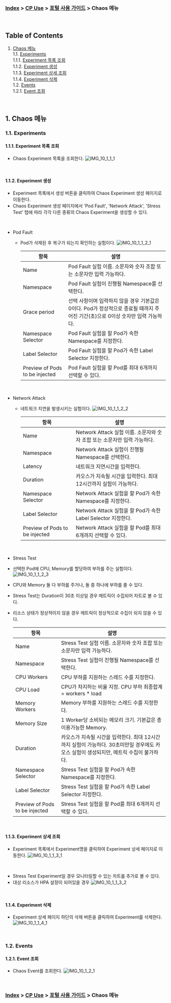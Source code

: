 ### [Index](https://github.com/K-PaaS/container-platform/blob/master/README.md) > [CP Use](../Readme.md) >  [포털 사용 가이드](./cp-portal-use-guide.md) > Chaos 메뉴

<br>

## Table of Contents

1. [Chaos 메뉴](#1)  
  1.1. [Experiments](#1-1)  
  1.1.1. [Experiment 목록 조회](#1-1-1)  
  1.1.2. [Experiment 생성](#1-1-2)  
  1.1.3. [Experiment 상세 조회](#1-1-3)  
  1.1.4. [Experiment 삭제](#1-1-4)  
  1.2. [Events](#1-2)   
  1.2.1. [Event 조회](#1-2-1)  
<br>

## <div id='1'/> 1. Chaos 메뉴
### <div id='1-1'/> 1.1. Experiments
#### <div id='1-1-1'/> 1.1.1. Experiment 목록 조회
- Chaos Experiment 목록을 조회한다.
  ![IMG_10_1_1_1]

<br>

#### <div id='1-1-2'/> 1.1.2. Experiment 생성
- Experiment 목록에서 생성 버튼을 클릭하여 Chaos Experiment 생성 페이지로 이동한다.
- Chaos Experiment 생성 페이지에서 'Pod Fault', 'Network Attack', 'Stress Test' 탭에 따라 각각 다른 종류의 Chaos Experiment을 생성할 수 있다.

<br>

- Pod Fault
  - Pod가 삭제된 후 복구가 되는지 확인하는 실험이다.
    ![IMG_10_1_1_2_1]

    <table>
    <thead>
      <tr>
        <th>항목</th>
        <th>설명</th>
      </tr>
    </thead>
    <tbody>
      <tr>
        <td>Name</td>
        <td>Pod Fault 실험 이름. 소문자와 숫자 조합 또는 소문자만 입력 가능하다.</td>
      </tr>
      <tr>
        <td>Namespace</td>
        <td>Pod Fault 실험이 진행될 Namespace를 선택한다.</td>
      </tr>
      <tr>
        <td>Grace period</td>
        <td>선택 사항이며 입력하지 않을 경우 기본값은 0이다. Pod가 정상적으로 종료될 때까지 주어진 기간(초)으로 0이상 숫자만 입력 가능하다.</td>
      </tr>
      <tr>
        <td>Namespace Selector</td>
        <td>Pod Fault 실험을 할 Pod가 속한 Namespace를 지정한다.</td>
      </tr>
      <tr>
        <td>Label Selector</td>
        <td>Pod Fault 실험을 할 Pod가 속한 Label Selector 지정한다.</td>
      </tr>
      <tr>
        <td>Preview of Pods to be injected</td>
        <td>Pod Fault 실험을 할 Pod를 최대 6개까지 선택할 수 있다.</td>
      </tr>
    </tbody>
    </table>

<br>

- Network Attack
  - 네트워크 지연을 발생시키는 실험이다.
    ![IMG_10_1_1_2_2]

    <table>
    <thead>
      <tr>
        <th>항목</th>
        <th>설명</th>
      </tr>
    </thead>
    <tbody>
      <tr>
        <td>Name</td>
        <td>Network Attack 실험 이름. 소문자와 숫자 조합 또는 소문자만 입력 가능하다.</td>
      </tr>
      <tr>
        <td>Namespace</td>
        <td>Network Attack 실험이 진행될 Namespace를 선택한다.</td>
      </tr>
      <tr>
        <td>Latency</td>
        <td>네트워크 지연시간을 입력한다.</td>
      </tr>
      <tr>
        <td>Duration</td>
        <td>카오스가 지속될 시간을 입력한다. 최대 12시간까지 실험이 가능하다.</td>
      </tr>
      <tr>
        <td>Namespace Selector</td>
        <td>Network Attack 실험을 할 Pod가 속한 Namespace를 지정한다.</td>
      </tr>
      <tr>
        <td>Label Selector</td>
        <td>Network Attack 실험을 할 Pod가 속한 Label Selector 지정한다.</td>
      </tr>
      <tr>
        <td>Preview of Pods to be injected</td>
        <td>Network Attack 실험을 할 Pod를 최대 6개까지 선택할 수 있다.</td>
      </tr>
    </tbody>
    </table>

<br>

-  Stress Test
  - 선택한 Pod에 CPU, Memory를 할당하여 부하를 주는 실험이다.
    ![IMG_10_1_1_2_3]
- CPU와 Memory 둘 다 부하를 주거나, 둘 중 하나에 부하를 줄 수 있다.
- Stress Test는 Duration이 30초 이상일 경우 메트릭이 수집되어 차트로 볼 수 있다.
- 리소스 상태가 정상적이지 않을 경우 메트릭이 정상적으로 수집이 되지 않을 수 있다.

    <table>
    <thead>
      <tr>
        <th>항목</th>
        <th>설명</th>
      </tr>
    </thead>
    <tbody>
      <tr>
        <td>Name</td>
        <td>Stress Test 실험 이름. 소문자와 숫자 조합 또는 소문자만 입력 가능하다.</td>
      </tr>
      <tr>
        <td>Namespace</td>
        <td>Stress Test 실험이 진행될 Namespace를 선택한다.</td>
      </tr>
      <tr>
        <td>CPU Workers</td>
        <td>CPU 부하를 지원하는 스레드 수를 지정한다.</td>
      </tr>
      <tr>
        <td>CPU Load</td>
        <td>CPU가 차지하는 비율 지정. CPU 부하 최종합계 = workers * load</td>
      </tr>
      <tr>
        <td>Memory Workers</td>
        <td>Memory 부하를 지원하는 스레드 수를 지정한다.</td>
      </tr>
      <tr>
        <td>Memory Size</td>
        <td>1 Worker당 소비되는 메모리 크기. 기본값은 총 이용가능한 Memory.</td>
      </tr>
      <tr>
        <td>Duration</td>
        <td>카오스가 지속될 시간을 입력한다. 최대 12시간까지 실험이 가능하다. 30초미만일 경우에도 카오스 실험이 생성되지만, 메트릭 수집이 불가하다.</td>
      </tr>
      <tr>
        <td>Namespace Selector</td>
        <td>Stress Test 실험을 할 Pod가 속한 Namespace를 지정한다.</td>
      </tr>
      <tr>
        <td>Label Selector</td>
        <td>Stress Test 실험을 할 Pod가 속한 Label Selector 지정한다.</td>
      </tr>
      <tr>
        <td>Preview of Pods to be injected</td>
        <td>Stress Test 실험을 할 Pod를 최대 6개까지 선택할 수 있다.</td>
      </tr>
    </tbody>
    </table>

<br>

#### <div id='1-1-3'/> 1.1.3. Experiment 상세 조회
- Experiment 목록에서 Experiment명을 클릭하여 Experiment 상세 페이지로 이동한다.
  ![IMG_10_1_1_3_1]
  
<br>

- Stress Test Experiment일 경우 모니터링할 수 있는 차트를 추가로 볼 수 있다.
- 대상 리소스가 HPA 설정이 되어있을 경우
  ![IMG_10_1_1_3_2]

<br>

#### <div id='1-1-4'/> 1.1.4. Experiment 삭제
- Experiment 상세 페이지 하단의 삭제 버튼을 클릭하여 Experiment를 삭제한다.
  ![IMG_10_1_1_4_1]

<br>

### <div id='1-2'/> 1.2. Events
#### <div id='1-2-1'/> 1.2.1. Event 조회
- Chaos Event를 조회한다.
  ![IMG_10_1_2_1]

<br>


### [Index](https://github.com/K-PaaS/container-platform/blob/master/README.md) > [CP Use](../Readme.md) >  [포털 사용 가이드](./cp-portal-use-guide.md) > Chaos 메뉴

[IMG_10_1_1_1]:../images/portal/IMG_10_1_1_1.png
[IMG_10_1_1_2_1]:../images/portal/IMG_10_1_1_2_1.png
[IMG_10_1_1_2_2]:../images/portal/IMG_10_1_1_2_2.png
[IMG_10_1_1_2_3]:../images/portal/IMG_10_1_1_2_3.png
[IMG_10_1_1_3_1]:../images/portal/IMG_10_1_1_3_1.png
[IMG_10_1_1_3_2]:../images/portal/IMG_10_1_1_3_2.png
[IMG_10_1_1_4_1]:../images/portal/IMG_10_1_1_4_1.png
[IMG_10_1_2_1]:../images/portal/IMG_10_1_2_1.png

